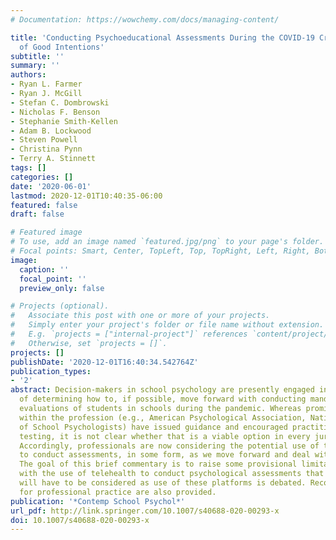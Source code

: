 ```yaml
---
# Documentation: https://wowchemy.com/docs/managing-content/

title: 'Conducting Psychoeducational Assessments During the COVID-19 Crisis: the Danger
  of Good Intentions'
subtitle: ''
summary: ''
authors:
- Ryan L. Farmer
- Ryan J. McGill
- Stefan C. Dombrowski
- Nicholas F. Benson
- Stephanie Smith-Kellen
- Adam B. Lockwood
- Steven Powell
- Christina Pynn
- Terry A. Stinnett
tags: []
categories: []
date: '2020-06-01'
lastmod: 2020-12-01T10:40:35-06:00
featured: false
draft: false

# Featured image
# To use, add an image named `featured.jpg/png` to your page's folder.
# Focal points: Smart, Center, TopLeft, Top, TopRight, Left, Right, BottomLeft, Bottom, BottomRight.
image:
  caption: ''
  focal_point: ''
  preview_only: false

# Projects (optional).
#   Associate this post with one or more of your projects.
#   Simply enter your project's folder or file name without extension.
#   E.g. `projects = ["internal-project"]` references `content/project/deep-learning/index.md`.
#   Otherwise, set `projects = []`.
projects: []
publishDate: '2020-12-01T16:40:34.542764Z'
publication_types:
- '2'
abstract: Decision-makers in school psychology are presently engaged in the process
  of determining how to, if possible, move forward with conducting mandated psychoeducational
  evaluations of students in schools during the pandemic. Whereas prominent organizations
  within the profession (e.g., American Psychological Association, National Association
  of School Psychologists) have issued guidance and encouraged practitioners to delay
  testing, it is not clear whether that is a viable option in every jurisdiction.
  Accordingly, professionals are now considering the potential use of telehealth platforms
  to conduct assessments, in some form, as we move forward and deal with this crisis.
  The goal of this brief commentary is to raise some provisional limitations associated
  with the use of telehealth to conduct psychological assessments that we believe
  will have to be considered as use of these platforms is debated. Recommendations
  for professional practice are also provided.
publication: '*Contemp School Psychol*'
url_pdf: http://link.springer.com/10.1007/s40688-020-00293-x
doi: 10.1007/s40688-020-00293-x
---
```

